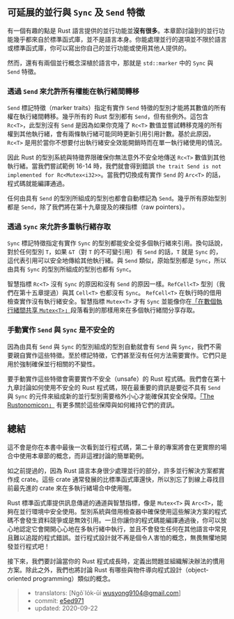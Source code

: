 ## 可延展的並行與 `Sync` 及 `Send` 特徵

有一個有趣的點是 Rust 語言提供的並行功能並**沒有很多**。本章節討論到的並行功能幾乎都來自於標準函式庫，並不是語言本身。你能處理並行的選項並不限於語言或標準函式庫，你可以寫出你自己的並行功能或使用其他人提供的。

然而，還有有兩個並行概念深植於語言中，那就是 `std::marker` 中的 `Sync` 與 `Send` 特徵。

### 透過 `Send` 來允許所有權能在執行緒間轉移

`Send` 標記特徵（marker traits）指定有實作 `Send` 特徵的型別才能將其數值的所有權在執行緒間轉移。幾乎所有的 Rust 型別都有 `Send`，但有些例外。這包含 `Rc<T>`，此型別沒有 `Send` 是因為如果你克隆了 `Rc<T>` 數值並嘗試轉移克隆的所有權到其他執行緒，會有兩條執行緒可能同時更新引用引用計數。基於此原因，`Rc<T>` 是用於當你不想要付出執行緒安全效能開銷時而在單一執行緒使用的情況。

因此 Rust 的型別系統與特徵界限確保你無法意外不安全地傳送 `Rc<T>` 數值到其他執行緒。當我們嘗試範例 16-14 時，我們就會得到錯誤 `the trait Send is not implemented for Rc<Mutex<i32>>`。當我們切換成有實作 `Send` 的 `Arc<T>` 的話，程式碼就能編譯通過。

任何由具有 `Send` 的型別所組成的型別也都會自動標記為 `Send`。幾乎所有原始型別都是 `Send`，除了我們將在第十九章提及的裸指標（raw pointers）。

### 透過 `Sync` 來允許多重執行緒存取

`Sync` 標記特徵指定有實作 `Sync` 的型別都能安全從多個執行緒來引用。換句話說，對於任何型別 `T`，如果 `&T`（對 `T` 的不可變引用）有 `Send` 的話，`T` 就是 `Sync` 的，這代表引用可以安全地傳給其他執行緒。與 `Send` 類似，原始型別都是 `Sync`，所以由具有 `Sync` 的型別所組成的型別也都有 `Sync`。

智慧指標 `Rc<T>` 沒有 `Sync` 的原因和沒有 `Send` 的原因一樣。`RefCell<T>` 型別（我們在第十五章提過）與其 `Cell<T>` 也都沒有 `Sync`。 `RefCell<T>` 在執行時的借用檢查實作沒有執行緒安全。智慧指標 `Mutex<T>` 才有 `Sync` 並能像你在[「在數個執行緒間共享 `Mutex<T>`」][sharing-a-mutext-between-multiple-threads]<!-- ignore -->段落看到的那樣用來在多個執行緒間分享存取。

### 手動實作 `Send` 與 `Sync` 是不安全的

因為由具有 `Send` 與 `Sync` 的型別組成的型別自動就會有 `Send` 與 `Sync`，我們不需要親自實作這些特徵。至於標記特徵，它們甚至沒有任何方法需要實作。它們只是用於強制確保並行相關的不變性。

要手動實作這些特徵會需要實作不安全（unsafe）的 Rust 程式碼。我們會在第十九章討論如何使用不安全的 Rust 程式碼，現在最重要的資訊是要從不具有 `Send` 與 `Sync` 的元件來組成新的並行型別需要格外小心才能確保其安全保障。[「The Rustonomicon」][nomicon] 有更多關於這些保障與如何維持它們的資訊。

## 總結

這不會是你在本書中最後一次看到並行程式碼，第二十章的專案將會在更實際的場合中使用本章節的概念，而非這裡討論的簡單範例。

如之前提過的，因為 Rust 語言本身很少處理並行的部分，許多並行解決方案都實作成 crate。這些 crate 通常發展的比標準函式庫還快，所以別忘了到線上尋找目前最先進的 crate 來在多執行緒場合中使用喔。

Rust 標準函式庫提供訊息傳遞的通道與智慧指標，像是 `Mutex<T>` 與 `Arc<T>`，能夠在並行環境中安全使用。型別系統與借用檢查器中確保使用這些解決方案的程式碼不會發生資料競爭或是無效引用。一旦你讓你的程式碼能編譯通過後，你可以放心地認定它會開開心心地在多執行緒中執行，並且不會發生任何在其他語言中常見且難以追蹤的程式錯誤。並行程式設計就不再是個令人害怕的概念，無畏無懼地開發並行程式吧！

接下來，我們要討論當你的 Rust 程式成長時，定義出問題並組織解決辦法的慣用方案。除此之外，我們也將討論 Rust 有哪些與物件導向程式設計（object-oriented programming）類似的概念。

[sharing-a-mutext-between-multiple-threads]:
ch16-03-shared-state.html#在數個執行緒間共享-mutext
[nomicon]: https://doc.rust-lang.org/nomicon/index.html

> - translators: [Ngô͘ Io̍k-ūi <wusyong9104@gmail.com>]
> - commit: [e5ed971](https://github.com/rust-lang/book/blob/e5ed97128302d5fa45dbac0e64426bc7649a558c/src/ch16-04-extensible-concurrency-sync-and-send.md)
> - updated: 2020-09-22
